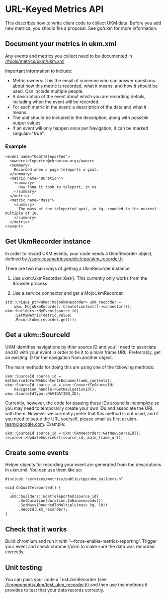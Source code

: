 # URL-Keyed Metrics API

This describes how to write client code to collect UKM data. Before you add new metrics, you should file a proposal.  See go/ukm for more information.

## Document your metrics in ukm.xml

Any events and metrics you collect need to be documented in [//tools/metrics/ukm/ukm.xml](https://cs.chromium.org/chromium/src/tools/metrics/ukm/ukm.xml)

Important information to include:

* Metric owners: This the email of someone who can answer questions about how this metric is recorded, what it means, and how it should be used. Can include multiple people.
* A description of the event about which you are recording details, including when the event will be recorded.
* For each metric in the event: a description of the data and what it means.
* The unit should be included in the description, along with possible output values.
* If an event will only happen once per Navigation, it can be marked singular="true".

### Example
```
<event name="GoatTeleported">
  <owner>teleporter@chromium.org</owner>
  <summary>
    Recorded when a page teleports a goat.
  </summary>
  <metric name="Duration">
    <summary>
      How long it took to teleport, in ns.
    </summary>
  </metric>
  <metric name="Mass">
    <summary>
      The mass of the teleported goat, in kg, rounded to the nearest multiple of 10.
    </summary>
  </metric>
</event>
```

## Get UkmRecorder instance

In order to record UKM events, your code needs a UkmRecorder object, defined by [//services/metrics/public/cpp/ukm_recorder.h](https://cs.chromium.org/chromium/src/services/metrics/public/cpp/ukm_recorder.h)

There are two main ways of getting a UkmRecorder instance.

1) Use ukm::UkmRecorder::Get().  This currently only works from the Browser process.

2) Use a service connector and get a MojoUkmRecorder.

```
std::unique_ptr<ukm::MojoUkmRecorder> ukm_recorder =
    ukm::MojoUkmRecorder::Create(context()->connector());
ukm::builders::MyEvent(source_id)
    .SetMyMetric(metric_value)
    .Record(ukm_recorder.get());
```

## Get a ukm::SourceId

UKM identifies navigations by thier source ID and you'll need to associate and ID with your event in order to tie it to a main frame URL.  Preferrably, get an existing ID for the navigation from another object.

The main methods for doing this are using one of the following methods:

```
ukm::SourceId source_id = GetSourceIdForWebContentsDocument(web_contents);
ukm::SourceId source_id = ukm::ConvertToSourceId(
    navigation_handle->GetNavigationId(), ukm::SourceIdType::NAVIGATION_ID);
```

Currently, however, the code for passing these IDs around is incomplete so you may need to temporarily create your own IDs and associate the URL with them. However we currently prefer that this method is not used, and if you need to setup the URL yourself, please email us first at ukm-team@google.com.
Example:

```
ukm::SourceId source_id = ukm::UkmRecorder::GetNewSourceId();
recorder->UpdateSourceUrl(source_id, main_frame_url);
```

## Create some events

Helper objects for recording your event are generated from the descriptions in ukm.xml.  You can use them like so:

```
#include "services/metrics/public/cpp/ukm_builders.h"

void OnGoatTeleported() {
  ...
  ukm::builders::GoatTeleported(source_id)
      .SetDuration(duration.InNanoseconds())
      .SetMass(RoundedToMultiple(mass_kg, 10))
      .Record(ukm_recorder);
}
```

## Check that it works

Build chromium and run it with '--force-enable-metrics-reporting'.  Trigger your event and check chrome://ukm to make sure the data was recorded correctly.

## Unit testing

You can pass your code a TestUkmRecorder (see [//components/ukm/test_ukm_recorder.h](https://cs.chromium.org/chromium/src/components/ukm/test_ukm_recorder.h)) and then use the methods it provides to test that your data records correctly.
